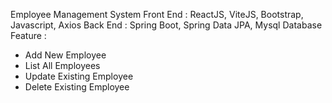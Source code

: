 Employee Management System
Front End : ReactJS, ViteJS, Bootstrap, Javascript, Axios
Back End : Spring Boot, Spring Data JPA, Mysql Database
Feature : 
- Add New Employee
- List All Employees
- Update Existing Employee
- Delete Existing Employee
